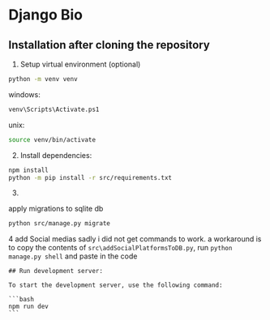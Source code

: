 
# Django Bio

## Installation after cloning the repository

1. Setup virtual environment (optional)
```bash
python -m venv venv
```
windows:
```bash
venv\Scripts\Activate.ps1
```
unix:
```bash
source venv/bin/activate
```
2. Install dependencies:
```bash
npm install
python -m pip install -r src/requirements.txt
```
3.
apply migrations to sqlite db
```bash
python src/manage.py migrate
```
4 add Social medias
sadly i did not get commands to work.
a workaround is to copy the contents of `src\addSocialPlatformsToDB.py`, run `python manage.py shell` and paste in the code
``````
## Run development server:

To start the development server, use the following command:

```bash
npm run dev
```
